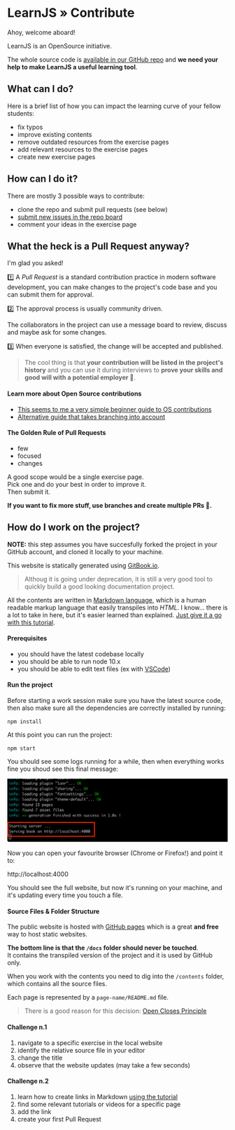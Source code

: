 # LearnJS  » Contribute

Ahoy, welcome aboard!

LearnJS is an OpenSource initiative.

The whole source code is 
[available in our GitHub repo][1] and **we need your help to make LearnJS
a useful learning tool**.

## What can I do?

Here is a brief list of how you can impact the learning curve of
your fellow students:

- fix typos
- improve existing contents
- remove outdated resources from the exercise pages
- add relevant resources to the exercise pages
- create new exercise pages

## How can I do it?

There are mostly 3 possible ways to contribute:

- clone the repo and submit pull requests (see below)
- [submit new issues in the repo board][2]
- comment your ideas in the exercise page

## What the heck is a Pull Request anyway?

I'm glad you asked! 

1️⃣ A _Pull Request_ is a standard contribution practice in modern 
software development, you can make changes to the project's code base 
and you can submit them for approval.

2️⃣ The approval process is usually community driven.

The collaborators in the project can use a message board to review, 
discuss and maybe ask for some changes.

3️⃣ When everyone is satisfied, the change will be accepted and published.

> The cool thing is that **your contribution will be listed in the 
> project's history** and you can use it during interviews to 
> **prove your skills and good will with a potential employer 🤠**.

#### Learn more about Open Source contributions

- [This seems to me a very simple beginner guide to OS contributions][3]
- [Alternative guide that takes branching into account][4]

#### The Golden Rule of Pull Requests

- few
- focused
- changes

A good scope would be a single exercise page.  
Pick one and do your best in order to improve it.  
Then submit it.

**If you want to fix more stuff, use branches and create multiple PRs 🤠.**

## How do I work on the project?

**NOTE:** this step assumes you have succesfully forked the project in your
GitHub account, and cloned it locally to your machine.

This website is statically generated using [GitBook.io][5].

> Althoug it is going under deprecation, it is still a very good tool to quickly 
> build a good looking documentation project.

All the contents are written in [Markdown language][6], which is a human readable
markup language that easily transpiles into _HTML_. I know... there is a lot to 
take in here, but it's easier learned than explained. [Just give it a go with this
tutorial][6].

#### Prerequisites

- you should have the latest codebase locally
- you should be able to run node 10.x
- you should be able to edit text files (ex with [VSCode][7])

#### Run the project

Before starting a work session make sure you have the latest source code, then also
make sure all the dependencies are correctly installed by running:

```
npm install
```

At this point you can run the project:

```
npm start
```

You should see some logs running for a while, then when everything works fine
you shoud see this final message:

![npm-start](./npm-start.png)

Now you can open your favourite browser (Chrome or Firefox!) and point it to:

http://localhost:4000

You should see the full website, but now it's running on your machine, and it's
updating every time you touch a file.

#### Source Files & Folder Structure

The public website is hosted with [GitHub pages][8] which is a great **and free** way
to host static websites.

**The bottom line is that the `/docs` folder should never be touched**.  
It contains the transpiled version of the project and it is used by GitHub only.

When you work with the contents you need to dig into the `/contents` folder, which
contains all the source files.

Each page is represented by a `page-name/README.md` file.

> There is a good reason for this decision: [Open Closes Principle][9]

#### Challenge n.1

1. navigate to a specific exercise in the local website
2. identify the relative source file in your editor
3. change the title
4. observe that the website updates (may take a few seconds)

#### Challenge n.2

1. learn how to create links in Markdown [using the tutorial][6]
2. find some relevant tutorials or videos for a specific page
3. add the link
4. create your first Pull Request


[1]: https://github.com/marcopeg/learnjs
[2]: https://github.com/marcopeg/learnjs/issues
[3]: https://github.com/firstcontributions/first-contributions/blob/master/README.md
[4]: https://akrabat.com/the-beginners-guide-to-contributing-to-a-github-project/
[5]: https://github.com/GitbookIO/gitbook
[6]: https://www.markdownguide.org/getting-started
[7]: https://code.visualstudio.com/
[8]: https://pages.github.com/
[9]: https://en.wikipedia.org/wiki/Open%E2%80%93closed_principle